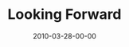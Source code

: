 ---
layout: message
category: message
series: "Free"
title: "Looking Forward"
date: 2010-03-28-00-00
message_id: 610
---